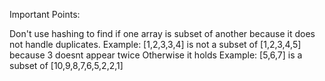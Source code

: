 Important Points:

Don't use hashing to find if one array is subset of another because it does not handle duplicates.
Example:
[1,2,3,3,4] is not a subset of [1,2,3,4,5] because 3 doesnt appear twice
Otherwise it holds
Example:
[5,6,7] is a subset of [10,9,8,7,6,5,2,2,1]
